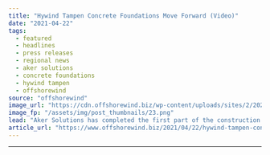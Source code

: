 ```yaml
---
title: "Hywind Tampen Concrete Foundations Move Forward (Video)"
date: "2021-04-22"
tags: 
  - featured
  - headlines
  - press releases
  - regional news
  - aker solutions
  - concrete foundations
  - hywind tampen
  - offshorewind
source: "offshorewind"
image_url: "https://cdn.offshorewind.biz/wp-content/uploads/sites/2/2021/04/22095004/hyw-1.png"
image_fp: "/assets/img/post_thumbnails/23.png"
lead: "Aker Solutions has completed the first part of the construction of concrete foundations for"
article_url: "https://www.offshorewind.biz/2021/04/22/hywind-tampen-concrete-foundations-move-forward/"
---
```


---
